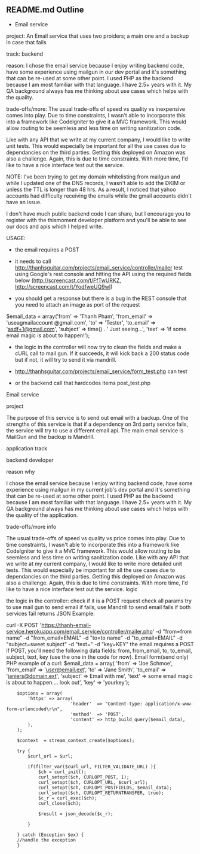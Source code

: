## README.md Outline


* Email service

project: An Email service that uses two proiders; a main one and a backup in case that fails

track: backend

reason: I chose the email service because I enjoy writing backend code, have some experience using mailgun in our dev portal and it's something that can be re-used at some other point. I used PHP as the backend because I am most familiar with that language. I have 2.5+ years with it. My QA background always has me thinking about use cases which helps with the quality.

trade-offs/more: The usual trade-offs of speed vs quality vs inexpensive comes into play. Due to time constraints, I wasn't able to incorporate this into a framework like CodeIgniter to give it a MVC framework. This would allow routing to be seemless and less time on writing sanitization code.

Like with any API that we write at my current company, I would like to write unit tests. This would especially be important for all the use cases due to dependancies on the third parties. Getting this deployed on Amazon was also a challenge. Again, this is due to time constraints. With more time, I'd like to have a nice interface test out the service.

NOTE: I've been trying to get my domain whitelisting from mailgun and while I updated one of the DNS records, I wasn't able to add the DKIM or unless the TTL is longer than 48 hrs. As a result, I noticed that yahoo accounts had difficulty receiving the emails while the gmail accounts didn't have an issue.

I don't have much public backend code I can share, but I encourage you to register with the thismoment developer platform and you'll be able to see our docs and apis which I helped write.

USAGE:

* the email requires a POST

* it needs to call http://thanhsguitar.com/projects/email_service/controller/mailer
test using Google's rest console and hitting the API using the required fields below (http://screencast.com/t/FfTwURKZ, http://screencast.com/t/YodfweUQ9wI)

* you should get a response but there is a bug in the REST console that you need to attach an image as port of the request

$email_data  = array('from'       => 'Thanh Pham',
                     'from_email' => 'useagmailaccount @gmail.com',
                     'to'         => 'Tester',
                     'to_email'   => 'asdf+1@gmail.com',
                     'subject'    => time() . ' Just seeing...',
                     'text'       => 'if some email magic is about to happen!');

* the logic in the controller will now try to clean the fields and make a cURL call to mail gun. If it succeeds, it will kick back a 200 status code but if not, it will try to send it via mandrill.

* http://thanhsguitar.com/projects/email_service/form_test.php can test 

* or the backend call that hardcodes items post_test.php


Email service

project

The purpose of this service is to send out email with a backup. One of the strengths of this service is that if a dependency on 3rd party service fails, the service will try to use a different email api. The main email service is MailGun and the backup is Mandrill.

application track

backend developer

reason why

I chose the email service because I enjoy writing backend code, have some experience using mailgun in my current job's dev portal and it's something that can be re-used at some other point. I used PHP as the backend because I am most familiar with that language. I have 2.5+ years with it. My QA background always has me thinking about use cases which helps with the quality of the application.

trade-offs/more info

The usual trade-offs of speed vs quality vs price comes into play. Due to time constraints, I wasn't able to incorporate this into a framework like CodeIgniter to give it a MVC framework. This would allow routing to be seemless and less time on writing sanitization code. Like with any API that we write at my current company, I would like to write more detailed unit tests. This would especially be important for all the use cases due to dependancies on the third parties. Getting this deployed on Amazon was also a challenge. Again, this is due to time constraints. With more time, I'd like to have a nice interface test out the service.
logic

the logic in the controller:
check if it is a POST request
check all params
try to use mail gun to send email
if fails, use Mandrill to send email
fails if both services fail
returns JSON
Example:

curl -X POST 'https://thanh-email-service.herokuapp.com/email_service/controller/mailer.php' -d "from=from name" -d "from_email=EMAIL" -d "to=to name" -d "to_email=EMAIL" -d "subject=sweet subject" -d "text=" -d "key=KEY"
the email requires a POST
if POST, you'll need the following data fields: from, from_email, to, to_email, subject, text, key (use the one in the code for now).
Email form(send only)
PHP example of a curl:
        $email_data  = array(
                     'from'               => 'Joe Schmoe',
                     'from_email'         => 'user@email.ext',
                     'to'                 => 'Jane Smith',
                     'to_email'           => 'janiers@domain.ext',
                     'subject'            => Email  with me',
                     'text'               => some email magic is about to happen.... look out',
                     'key'                => 'yourkey');

        $options = array(
            'https' => array(
                            'header'  => "Content-type: application/x-www-form-urlencoded\r\n",
                            'method'  => 'POST',
                            'content' => http_build_query($email_data),
            ),
        );

        $context  = stream_context_create($options);
        
        try {
            $curl_url = $url;

            if(filter_var($curl_url, FILTER_VALIDATE_URL) ){
                $ch = curl_init();
                curl_setopt($ch, CURLOPT_POST, 1);
                curl_setopt($ch, CURLOPT_URL, $curl_url);
                curl_setopt($ch, CURLOPT_POSTFIELDS, $email_data);
                curl_setopt($ch, CURLOPT_RETURNTRANSFER, true);                     
                $c_r = curl_exec($ch);                 
                curl_close($ch);

                $result = json_decode($c_r);   

            }

        } catch (Exception $ex) {
        //handle the exception
        }
            


